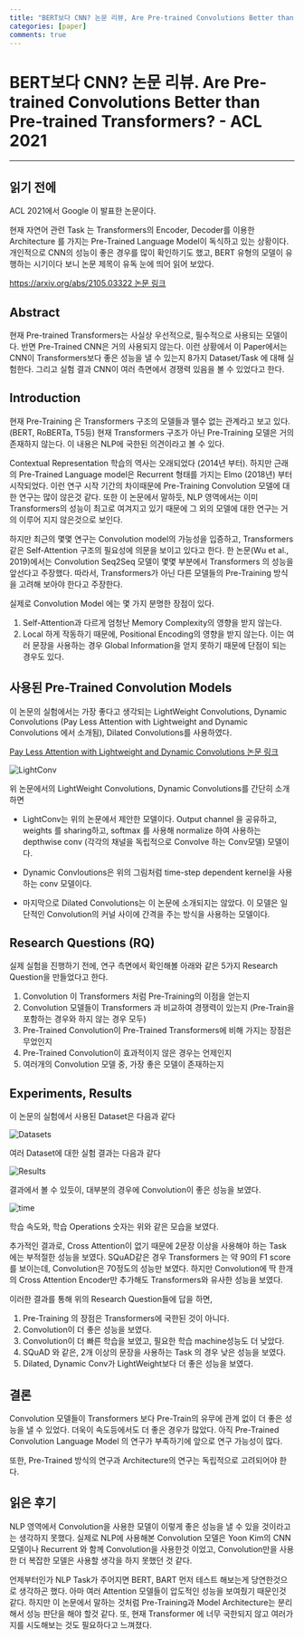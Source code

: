```yaml
---
title: "BERT보다 CNN? 논문 리뷰, Are Pre-trained Convolutions Better than Pre-trained Transformers? - ACL 2021"
categories: [paper]
comments: true
---
```

# BERT보다 CNN? 논문 리뷰. Are Pre-trained Convolutions Better than Pre-trained Transformers? - ACL 2021
---
## 읽기 전에

ACL 2021에서 Google 이 발표한 논문이다. 

현재 자연어 관련  Task 는 Transformers의 Encoder, Decoder를 이용한 Architecture 를 가지는 Pre-Trained Language Model이 독식하고 있는 상황이다. 개인적으로 CNN의 성능이 좋은 경우를 많이 확인하기도 했고, BERT 유형의 모델이 유행하는 시기이다 보니 논문 제목이 유독 눈에 띄어 읽어 보았다. 

[https://arxiv.org/abs/2105.03322 논문 링크](https://arxiv.org/abs/2105.03322)


## Abstract

현재 Pre-trained Transformers는 사실상 우선적으로, 필수적으로 사용되는 모델이다. 반면 Pre-Trained CNN은 거의 사용되지 않는다. 이런 상황에서 이 Paper에서는 CNN이 Transformers보다 좋은 성능을 낼 수 있는지 8가지 Dataset/Task 에 대해 실험한다. 그리고 실험 결과 CNN이 여러 측면에서 경쟁력 있음을 볼 수 있었다고 한다.


## Introduction

현재 Pre-Training 은 Transformers 구조의 모델들과 뗄수 없는 관계라고 보고 있다. (BERT, RoBERTa, T5등) 현재 Transformers 구조가 아닌 Pre-Training 모델은 거의 존재하지 않는다. 이 내용은 NLP에 국한된 의견이라고 볼 수 있다.

Contextual Representation 학습의 역사는 오래되었다 (2014년 부터). 하지만 근래의 Pre-Trained Language model은 Recurrent 형태를 가지는 Elmo (2018년) 부터 시작되었다. 이런 연구 시작 기간의 차이때문에 Pre-Training Convolution 모델에 대한 연구는 많이 않은것 같다. 또한 이 논문에서 말하듯, NLP 영역에서는 이미 Transformers의 성능이 최고로 여겨지고 있기 때문에 그 외의 모델에 대한 연구는 거의 이루어 지지 않은것으로 보인다.  

하지만 최근의 몇몇 연구는 Convolution model의 가능성을 입증하고, Transformers 같은 Self-Attention 구조의 필요성에 의문을 보이고 있다고 한다. 한 논문(Wu et al., 2019)에서는 Convolution Seq2Seq 모델이 몇몇 부분에서 Transformers 의 성능을 앞선다고 주장했다. 따라서, Transformers가 아닌 다른 모델들의 Pre-Training 방식을 고려해 보아야 한다고 주장한다.


실제로 Convolution Model 에는 몇 가지 분명한 장점이 있다.
1. Self-Attention과 다르게 엄청난 Memory Complexity의 영향을 받지 않는다.
2. Local 하게 작동하기 때문에, Positional Encoding의 영향을 받지 않는다. 이는 여러 문장을 사용하는 경우 Global Information을 얻지 못하기 때문에 단점이 되는 경우도 있다.


## 사용된 Pre-Trained Convolution Models

이 논문의 실험에서는 가장 좋다고 생각되는 LightWeight Convolutions, Dynamic Convolutions (Pay Less Attention with Lightweight and Dynamic Convolutions 에서 소개됨), Dilated Convolutions를 사용하였다. 

[Pay Less Attention with Lightweight and Dynamic Convolutions 논문 링크](https://arxiv.org/abs/1901.10430)


![LightConv](../assets/post_img/paper/paper3_1.jpg)

위 논문에서의 LightWeight Convolutions, Dynamic Convolutions를 간단히 소개하면

- LightConv는 위의 논문에서 제안한 모델이다. Output channel 을 공유하고, weights 를 sharing하고,  softmax 를 사용해 normalize 하여 사용하는 depthwise conv (각각의 채널을 독립적으로 Convolve 하는 Conv모델) 모델이다.

- Dynamic Convloutions은 위의 그림처럼 time-step dependent kernel을 사용하는 conv 모델이다.

- 마지막으로 Dilated Convolutions는 이 논문에 소개되지는 않았다. 이 모델은 일단적인 Convolution의 커널 사이에 간격을 주는 방식을 사용하는 모델이다.


## Research Questions (RQ)

실제 실험을 진행하기 전에, 연구 측면에서 확인해볼 아래와 같은 5가지 Research Question을 만들었다고 한다.

1. Convolution 이 Transformers 처럼 Pre-Training의 이점을 얻는지
2. Convolution 모델들이 Transformers 과 비교하여 경쟁력이 있는지 (Pre-Train을 포함하는 경우와 하지 않는 경우 모두)
3. Pre-Trained Convolution이 Pre-Trained Transformers에 비해 가지는 장점은 무었인지
4. Pre-Trained Convolution이 효과적이지 않은 경우는 언제인지
5. 여러개의 Convolution 모델 중, 가장 좋은 모델이 존재하는지


## Experiments, Results

이 논문의 실험에서 사용된 Dataset은 다음과 같다

![Datasets](../assets/post_img/paper/paper3_2.png)

여러 Dataset에 대한 실험 결과는 다음과 같다

![Results](../assets/post_img/paper/paper3_3.png)

결과에서 볼 수 있듯이, 대부분의 경우에 Convolution이 좋은 성능을 보였다.

![time](../assets/post_img/paper/paper3_4.jpg)

학습 속도와, 학습 Operations 숫자는 위와 같은 모습을 보였다.

추가적인 결과로, Cross Attention이 없기 때문에 2문장 이상을 사용해야 하는 Task 에는 부적절한 성능을 보였다. SQuAD같은 경우 Transformers 는 약 90의 F1 score를 보이는데, Convolution은 70정도의 성능만 보였다. 하지만 Convolution에 딱 한개의 Cross Attention Encoder만 추가해도 Transformers와 유사한 성능을 보였다.


이러한 결과를 통해 위의 Research Question들에 답을 하면,

1. Pre-Training 의 장점은 Transformers에 국한된 것이 아니다.
2. Convolution이 더 좋은 성능을 보였다.
3. Convolution이 더 빠른 학습을 보였고, 필요한 학습 machine성능도 더 낮았다.
4. SQuAD 와 같은, 2개 이상의 문장을 사용하는 Task 의 경우 낮은 성능을 보였다.
5. Dilated, Dynamic Conv가 LightWeight보다 더 좋은 성능을 보였다.

## 결론

Convolution 모델들이 Transformers 보다 Pre-Train의 유무에 관계 없이 더 좋은 성능을 낼 수 있었다. 더욱이 속도등에서도 더 좋은 경우가 많았다. 아직 Pre-Trained Convolution Language Model 의 연구가 부족하기에 앞으로 연구 가능성이 많다.

또한, Pre-Trained 방식의 연구과 Architecture의 연구는 독립적으로 고려되어야 한다.


## 읽은 후기

NLP 영역에서 Convolution을 사용한 모델이 이렇게 좋은 성능을 낼 수 있을 것이라고는 생각하지 못했다. 실제로 NLP에 사용해본 Convolution 모델은 Yoon Kim의 CNN모델이나 Recurrent 와 함께 Convolution을 사용한것 이었고, Convolution만을 사용한 더 복잡한 모델은 사용할 생각을 하지 못했던 것 같다.

언제부터인가 NLP Task가 주어지면 BERT, BART 먼저 테스트 해보는게 당연한것으로 생각하곤 했다. 아마 여러 Attention 모델들이 압도적인 성능을 보여줬기 때문인것 같다. 하지만 이 논문에서 말하는 것처럼 Pre-Training과 Model Architecture는 분리해서 성능 판단을 해야 할것 같다. 또, 현재 Transformer 에 너무 국한되지 않고 여러가지를 시도해보는 것도 필요하다고 느껴졌다.


<script type="text/javascript" 
src="https://cdn.mathjax.org/mathjax/latest/MathJax.js?config=TeX-AMS_HTML">
</script>